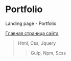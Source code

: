 # Portfolio
Landing page - Portfolio

[Главная страница сайта](https://ladmiv.github.io/portfolio/ "Портфолио")

> Html, Css, Jquery
>
>>Gulp, Npm, Scss
